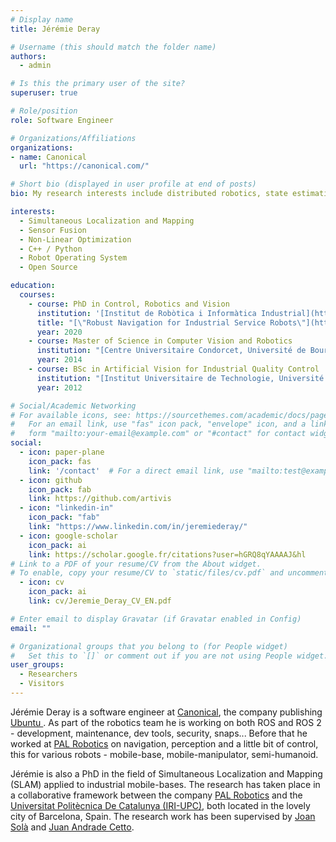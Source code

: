 ```yaml
---
# Display name
title: Jérémie Deray

# Username (this should match the folder name)
authors:
  - admin

# Is this the primary user of the site?
superuser: true

# Role/position
role: Software Engineer

# Organizations/Affiliations
organizations:
- name: Canonical
  url: "https://canonical.com/"

# Short bio (displayed in user profile at end of posts)
bio: My research interests include distributed robotics, state estimation, SLAM and related software.

interests:
  - Simultaneous Localization and Mapping
  - Sensor Fusion
  - Non-Linear Optimization
  - C++ / Python
  - Robot Operating System
  - Open Source

education:
  courses:
    - course: PhD in Control, Robotics and Vision
      institution: '[Institut de Robòtica i Informàtica Industrial](https://www.iri.upc.edu/), [Universitat Politècnica de Catalunya](https://www.upc.edu/ca) - Barcelona, Spain'
      title: "[\"Robust Navigation for Industrial Service Robots\"](http://hdl.handle.net/10803/669875)"
      year: 2020
    - course: Master of Science in Computer Vision and Robotics
      institution: "[Centre Universitaire Condorcet, Université de Bourgogne](https://www.vibot.org/) - Le Creusot, France"
      year: 2014
    - course: BSc in Artificial Vision for Industrial Quality Control
      institution: "[Institut Universitaire de Technologie, Université de Bourgogne](https://iutlecreusot.u-bourgogne.fr/) - Le Creusot, France"
      year: 2012

# Social/Academic Networking
# For available icons, see: https://sourcethemes.com/academic/docs/page-builder/#icons
#   For an email link, use "fas" icon pack, "envelope" icon, and a link in the
#   form "mailto:your-email@example.com" or "#contact" for contact widget.
social:
  - icon: paper-plane
    icon_pack: fas
    link: '/contact'  # For a direct email link, use "mailto:test@example.org".
  - icon: github
    icon_pack: fab
    link: https://github.com/artivis
  - icon: "linkedin-in"
    icon_pack: "fab"
    link: "https://www.linkedin.com/in/jeremiederay/"
  - icon: google-scholar
    icon_pack: ai
    link: https://scholar.google.fr/citations?user=hGRQ8qYAAAAJ&hl
# Link to a PDF of your resume/CV from the About widget.
# To enable, copy your resume/CV to `static/files/cv.pdf` and uncomment the lines below.
  - icon: cv
    icon_pack: ai
    link: cv/Jeremie_Deray_CV_EN.pdf

# Enter email to display Gravatar (if Gravatar enabled in Config)
email: ""

# Organizational groups that you belong to (for People widget)
#   Set this to `[]` or comment out if you are not using People widget.
user_groups:
  - Researchers
  - Visitors
---
```


Jérémie Deray is a software engineer at
[Canonical](https://canonical.com/),
the company publishing [Ubuntu&#160;<i class="fab fa-ubuntu"></i>](https://ubuntu.com/).
As part of the robotics team he is working on both ROS and ROS 2 -
development, maintenance, dev tools, security, snaps...
Before that he worked at
[PAL Robotics](https://pal-robotics.com/en/home/) on navigation,
perception and a little bit of control, this for various robots -
mobile-base, mobile-manipulator, semi-humanoid.

Jérémie is also a PhD in the field of Simultaneous Localization and Mapping (SLAM)
applied to industrial mobile-bases.
The research has taken place in a collaborative framework between the company
[PAL Robotics](https://pal-robotics.com/en/home/) and
the [Universitat Politècnica De Catalunya (IRI-UPC)](https://www.iri.upc.edu/),
both located in the lovely city of Barcelona, Spain.
The research work has been supervised by [Joan Solà](http://www.joansola.eu/) and
[Juan Andrade Cetto](https://www.iri.upc.edu/staff/cetto).
